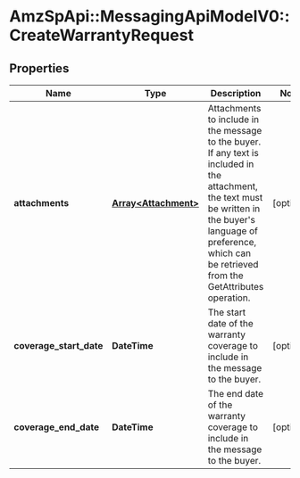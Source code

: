 # AmzSpApi::MessagingApiModelV0::CreateWarrantyRequest

## Properties
Name | Type | Description | Notes
------------ | ------------- | ------------- | -------------
**attachments** | [**Array&lt;Attachment&gt;**](Attachment.md) | Attachments to include in the message to the buyer. If any text is included in the attachment, the text must be written in the buyer&#x27;s language of preference, which can be retrieved from the GetAttributes operation. | [optional] 
**coverage_start_date** | **DateTime** | The start date of the warranty coverage to include in the message to the buyer. | [optional] 
**coverage_end_date** | **DateTime** | The end date of the warranty coverage to include in the message to the buyer. | [optional] 

